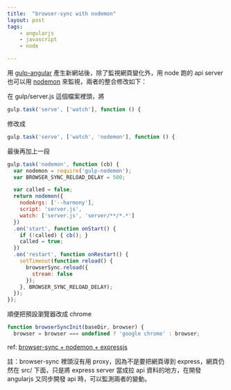 ```yaml
---
title:  "browser-sync with nodemon"
layout: post
tags:
    - angularjs
    - javascript
    - node

---
```


用 [gulp-angular](https://github.com/Swiip/generator-gulp-angular) 產生新網站後，除了監視網頁變化外，用 node 跑的 api server 也可以用 [nodemon](https://github.com/remy/nodemon) 來監視，兩者的整合修改如下：

在 gulp/server.js 這個檔案裡頭，將

```javascript
gulp.task('serve', ['watch'], function () {
```

修改成

```javascript
gulp.task('serve', ['watch', 'nodemon'], function () {
```

最後再加上一段

```javascript
gulp.task('nodemon', function (cb) {
  var nodemon = require('gulp-nodemon');
  var BROWSER_SYNC_RELOAD_DELAY = 500;

  var called = false;
  return nodemon({
    nodeArgs: ['--harmony'],
    script: 'server.js',
    watch: ['server.js', 'server/**/*.*']
  })
  .on('start', function onStart() {
    if (!called) { cb(); }
    called = true;
  })
  .on('restart', function onRestart() {
    setTimeout(function reload() {
      browserSync.reload({
        stream: false
      });
    }, BROWSER_SYNC_RELOAD_DELAY);
  });
});
```

順便把預設瀏覽器改成 chrome

```javascript
function browserSyncInit(baseDir, browser) {
  browser = browser === undefined ? 'google chrome' : browser;
```

ref: [browser-sync + nodemon + expressjs](https://github.com/sogko/gulp-recipes/tree/master/browser-sync-nodemon-expressjs)

註：browser-sync 裡頭沒有用 proxy，因為不是要把網頁導到 express，網頁仍然在 src/ 下面，只是將 express server 當成拉 api 資料的地方，在開發 angularjs 又同步開發 api 時，可以監測兩者的變動。
